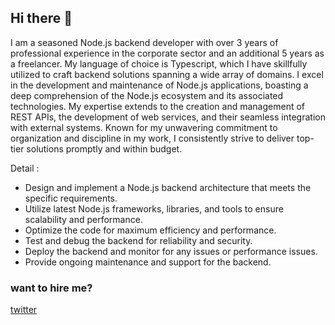 ## Hi there 👋

I am a seasoned Node.js backend developer with over 3 years of professional experience in the corporate sector and an additional 5 years as a freelancer. My language of choice is Typescript, which I have skillfully utilized to craft backend solutions spanning a wide array of domains. I excel in the development and maintenance of Node.js applications, boasting a deep comprehension of the Node.js ecosystem and its associated technologies. My expertise extends to the creation and management of REST APIs, the development of web services, and their seamless integration with external systems. Known for my unwavering commitment to organization and discipline in my work, I consistently strive to deliver top-tier solutions promptly and within budget.

Detail :

- Design and implement a Node.js backend architecture that meets the specific requirements.
- Utilize latest Node.js frameworks, libraries, and tools to ensure scalability and performance.
- Optimize the code for maximum efficiency and performance.
- Test and debug the backend for reliability and security.
- Deploy the backend and monitor for any issues or performance issues.
- Provide ongoing maintenance and support for the backend.



### want to hire me?

[twitter](https://twitter.com/rahman_1st)

<!--
**rachmanzz/rachmanzz** is a ✨ _special_ ✨ repository because its `README.md` (this file) appears on your GitHub profile.

